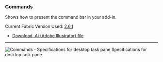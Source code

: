 ### Commands

Shows how to present the command bar in your add-in.

Current Fabric Version Used: [2.6.1](https://github.com/OfficeDev/office-ui-fabric-core/releases/tag/2.6.1)

* [Download .Ai (Adobe Illustrator) file](https://github.com/OfficeDev/Office-Add-in-UX-Design-Patterns/blob/master/Patterns/Source%20Files/Commands.ai?raw=true)

***

![Commands - Specifications for desktop task pane](https://raw.githubusercontent.com/OfficeDev/Office-Add-in-UX-Design-Patterns/master/Patterns/Assets/Commands/Commands_Desktop%20Task%20Pane%20Callouts.png)
Specifications for desktop task pane 
